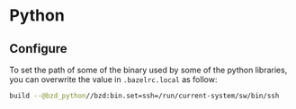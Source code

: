 # Python

## Configure

To set the path of some of the binary used by some of the python libraries, you can overwrite the value in `.bazelrc.local` as follow:

```bash
build --@bzd_python//bzd:bin.set=ssh=/run/current-system/sw/bin/ssh
```
